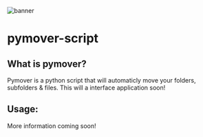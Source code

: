 ![banner](https://i.imgur.com/0oODTqa.png)
# pymover-script

## What is pymover?
Pymover is a python script that will automaticly move your folders, subfolders & files. This will a interface application soon!

## Usage:
More information coming soon!
